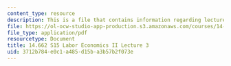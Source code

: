 ```yaml
---
content_type: resource
description: This is a file that contains information regarding lecture 3.
file: https://ol-ocw-studio-app-production.s3.amazonaws.com/courses/14-662-labor-economics-ii-spring-2015/3712b784e0c1a485d15ba3b57b2f073e_MIT14_662S15_lecnotes3.pdf
file_type: application/pdf
resourcetype: Document
title: 14.662 S15 Labor Economics II Lecture 3
uid: 3712b784-e0c1-a485-d15b-a3b57b2f073e
---
```

